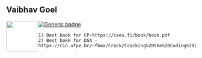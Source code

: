 
## Vaibhav Goel
<a href="https://www.linkedin.com/in/vaibhav2002/">
  <img align="left" width="82px" src="https://img.shields.io/badge/LinkedIn-0077B5?style=for-the-badge&logo=linkedin&logoColor=white"  />
</a>

[![Generic badge](https://img.shields.io/badge/Batch-2024-<COLOR>.svg)](https://shields.io/)
```
1) Best book for CP-https://cses.fi/book/book.pdf
2) Best bokk for DSA - https://cin.ufpe.br/~fbma/Crack/Cracking%20the%20Coding%20Interview%20189%20Programming%20Questions%20and%20Solutions.pdf
```
<br />
